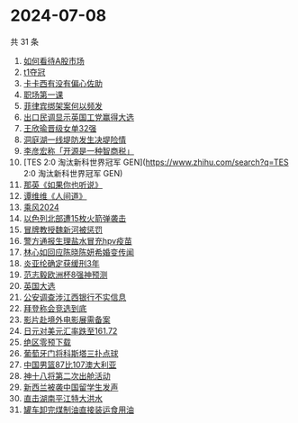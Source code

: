 # 2024-07-08

共 31 条

<!-- BEGIN ZHIHUSEARCH -->
<!-- 最后更新时间 Mon Jul 08 2024 21:13:20 GMT+0800 (China Standard Time) -->
1. [如何看待A股市场](https://www.zhihu.com/search?q=如何看待A股市场)
1. [t1夺冠](https://www.zhihu.com/search?q=t1夺冠)
1. [卡卡西有没有偏心佐助](https://www.zhihu.com/search?q=卡卡西有没有偏心佐助)
1. [职场第一课](https://www.zhihu.com/search?q=职场第一课)
1. [菲律宾绑架案何以频发](https://www.zhihu.com/search?q=菲律宾绑架案何以频发)
1. [出口民调显示英国工党赢得大选](https://www.zhihu.com/search?q=出口民调显示英国工党赢得大选)
1. [王欣瑜晋级女单32强](https://www.zhihu.com/search?q=王欣瑜晋级女单32强)
1. [洞庭湖一线堤防发生决堤险情](https://www.zhihu.com/search?q=洞庭湖一线堤防发生决堤险情)
1. [李彦宏称「开源是一种智商税」](https://www.zhihu.com/search?q=李彦宏称「开源是一种智商税」)
1. [TES 2:0 淘汰新科世界冠军 GEN](https://www.zhihu.com/search?q=TES 2:0 淘汰新科世界冠军 GEN)
1. [那英《如果你也听说》](https://www.zhihu.com/search?q=那英《如果你也听说》)
1. [谭维维《人间道》](https://www.zhihu.com/search?q=谭维维《人间道》)
1. [乘风2024](https://www.zhihu.com/search?q=乘风2024)
1. [以色列北部遭15枚火箭弹袭击](https://www.zhihu.com/search?q=以色列北部遭15枚火箭弹袭击)
1. [冒牌教授魏新河被惩罚](https://www.zhihu.com/search?q=冒牌教授魏新河被惩罚)
1. [警方通报生理盐水冒充hpv疫苗](https://www.zhihu.com/search?q=警方通报生理盐水冒充hpv疫苗)
1. [林心如回应陈晓陈妍希婚变传闻](https://www.zhihu.com/search?q=林心如回应陈晓陈妍希婚变传闻)
1. [炎亚纶确定获缓刑3年](https://www.zhihu.com/search?q=炎亚纶确定获缓刑3年)
1. [范志毅欧洲杯8强神预测](https://www.zhihu.com/search?q=范志毅欧洲杯8强神预测)
1. [英国大选](https://www.zhihu.com/search?q=英国大选)
1. [公安调查涉江西银行不实信息](https://www.zhihu.com/search?q=公安调查涉江西银行不实信息)
1. [拜登称会竞选到底](https://www.zhihu.com/search?q=拜登称会竞选到底)
1. [影片赴境外电影展需备案](https://www.zhihu.com/search?q=影片赴境外电影展需备案)
1. [日元对美元汇率跌至161.72](https://www.zhihu.com/search?q=日元对美元汇率跌至161.72)
1. [绝区零预下载](https://www.zhihu.com/search?q=绝区零预下载)
1. [葡萄牙门将科斯塔三扑点球](https://www.zhihu.com/search?q=葡萄牙门将科斯塔三扑点球)
1. [中国男篮87比107澳大利亚](https://www.zhihu.com/search?q=中国男篮87比107澳大利亚)
1. [神十八将第二次出舱活动](https://www.zhihu.com/search?q=神十八将第二次出舱活动)
1. [新西兰被袭中国留学生发声](https://www.zhihu.com/search?q=新西兰被袭中国留学生发声)
1. [直击湖南平江特大洪水](https://www.zhihu.com/search?q=直击湖南平江特大洪水)
1. [罐车卸完煤制油直接装运食用油](https://www.zhihu.com/search?q=罐车卸完煤制油直接装运食用油)
<!-- END ZHIHUSEARCH -->
